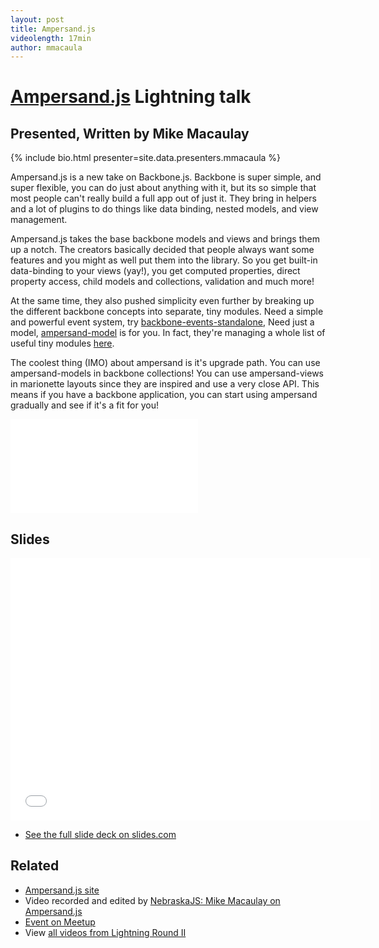 ```yaml
---
layout: post
title: Ampersand.js
videolength: 17min
author: mmacaula
---
```


# [Ampersand.js](http://ampersandjs.com/) Lightning talk

## Presented, Written by Mike Macaulay

{% include bio.html presenter=site.data.presenters.mmacaula %}

Ampersand.js is a new take on Backbone.js.  Backbone is super simple, and super flexible, you can do just about anything with it, but its so simple that most people can't really build a full app out of just it.  They bring in helpers and a lot of plugins to do things like data binding, nested models, and view management.  

Ampersand.js takes the base backbone models and views and brings them up a notch.  The creators basically decided that people always want some features and you might as well put them into the library.  So you get built-in data-binding to your views (yay!), you get computed properties, direct property access, child models and collections, validation and much more!  

At the same time, they also pushed simplicity even further by breaking up the different backbone concepts into separate, tiny modules.  Need a simple and powerful event system, try [backbone-events-standalone](https://www.npmjs.org/package/backbone-events-standalone), Need just a model, [ampersand-model](https://www.npmjs.org/package/ampersand-model) is for you.  In fact, they're managing a whole list of useful tiny modules [here](http://tools.ampersandjs.com/). 

The coolest thing (IMO) about ampersand is it's upgrade path.  You can use ampersand-models in backbone collections!  You can use ampersand-views in marionette layouts since they are inspired and use a very close API.  This means if you have a backbone application, you can start using ampersand gradually and see if it's a fit for you!

<div class="fluid-width-video-wrapper"><iframe src="//www.youtube.com/embed/UzJCz1qAiHg" frameborder="0" allowfullscreen></iframe></div>

## Slides

<div class="fluid-width-video-wrapper"><iframe src="//slides.com/mikemacaulay/ampersand-js/embed" width="576" height="420" scrolling="no" frameborder="0" webkitallowfullscreen mozallowfullscreen allowfullscreen></iframe></div>

* [See the full slide deck on slides.com](http://slides.com/mikemacaulay/ampersand-js#/)

## Related

* [Ampersand.js site](http://ampersandjs.com/)
* Video recorded and edited by [NebraskaJS: Mike Macaulay on Ampersand.js](http://www.youtube.com/watch?v=UzJCz1qAiHg)
* [Event on Meetup](http://www.meetup.com/nebraskajs/events/181849992/)
* View [all videos from Lightning Round II](http://www.youtube.com/playlist?list=PLCCU6TIglvLHdiJPU2_qPF0Z2y8qMqq56)